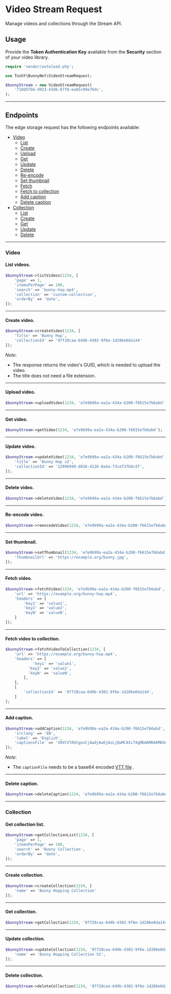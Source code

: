 # Video Stream Request

Manage videos and collections through the Stream API.

## Usage

Provide the **Token Authentication Key** available from the **Security** section of your video library.

```php
require 'vendor/autoload.php';

use ToshY\BunnyNet\VideoStreamRequest;

$bunnyStream = new VideoStreamRequest(
    '710d5fb6-d923-43d6-87f8-ea65c09e76dc',
);
```

---

## Endpoints

The edge storage request has the following endpoints available:

* [Video](#video)
    * [List](#list-videos)
    * [Create](#create-video)
    * [Upload](#upload-video)
    * [Get](#get-video)
    * [Update](#update-video)
    * [Delete](#delete-video)
    * [Re-encode](#re-encode-video)
    * [Set thumbnail](#set-thumbnail)
    * [Fetch](#fetch-video)
    * [Fetch to collection](#fetch-video-to-collection)
    * [Add caption](#add-caption)
    * [Delete caption](#delete-caption)
* [Collection](#collection)
    * [List](#get-collection-list)
    * [Create](#create-collection)
    * [Get](#get-collection)
    * [Update](#update-collection)
    * [Delete](#delete-collection)

---

### Video

#### List videos.

```php
$bunnyStream->listVideos(1234, [
    'page' => 1,
    'itemsPerPage' => 100,
    'search' => 'bunny-hop.mp4',
    'collection' => 'custom-collection',
    'orderBy' => 'date',
]);
```

---

#### Create video.

```php
$bunnyStream->createVideo(1234, [
    'title' => 'Bunny Hop',
    'collectionId' => '97f20caa-649b-4302-9f6e-1d286e0da144'
]);
```

*Note*:

* The response returns the video's GUID, which is needed to upload the video.
* The title does not need a file extension.

---

#### Upload video.

```php
$bunnyStream->uploadVideo(1234, 'e7e9b99a-ea2a-434a-b200-f6615e7b6abd', '/var/www/html/bunny-hop.mp4');
```

---

#### Get video.

```php
$bunnyStream->getVideo(1234, 'e7e9b99a-ea2a-434a-b200-f6615e7b6abd');
```

---

#### Update video.

```php
$bunnyStream->updateVideo(1234, 'e7e9b99a-ea2a-434a-b200-f6615e7b6abd', [
    'title' => 'Bunny Hop v2',
    'collectionId' => '12996949-d816-4126-8a4a-73cef3fb8c47',
]);
```

---

#### Delete video.

```php
$bunnyStream->deleteVideo(1234, 'e7e9b99a-ea2a-434a-b200-f6615e7b6abd');
```

---

#### Re-encode video.

```php
$bunnyStream->reencodeVideo(1234, 'e7e9b99a-ea2a-434a-b200-f6615e7b6abd');
```

---

#### Set thumbnail.

```php
$bunnyStream->setThumbnail(1234, 'e7e9b99a-ea2a-434a-b200-f6615e7b6abd', [
    'thumbnailUrl' => 'https://example.org/bunny.jpg',
]);
```

---

#### Fetch video.

```php
$bunnyStream->fetchVideo(1234, 'e7e9b99a-ea2a-434a-b200-f6615e7b6abd', [
    'url' => 'https://example.org/bunny-hop.mp4',
    'headers' => [
        'key1' => 'value1',    
        'key2' => 'value2',
        'keyN' => 'valueN',    
    ]
]);
```

---

#### Fetch video to collection.

```php
$bunnyStream->fetchVideoToCollection(1234, [
    'url' => 'https://example.org/bunny-hop.mp4',
    'headers' => [
            'key1' => 'value1',    
          'key2' => 'value2',
          'keyN' => 'valueN',    
        ],
    ],
    [
        'collectionId' => '97f20caa-649b-4302-9f6e-1d286e0da144',
    ]
);
```

---

#### Add caption.

```php
$bunnyStream->addCaption(1234, 'e7e9b99a-ea2a-434a-b200-f6615e7b6abd', 'EN', [
    'srclang' => 'EN',
    'label' => 'English',
    'captionsFile' => 'V0VCVlRUCgoxCjAwOjAwOjAzLjQwMCAtLT4gMDA6MDA6MDUuMTc3Ck5ldmVyIGdvbm5hIGdpdmUgeW91IHVwCgoyCjAwOjAwOjA1LjE3NyAtLT4gMDA6MDA6MDcuMDA5Ck5ldmVyIGdvbm5hIGxldCB5b3UgZG93bgoKMwowMDowMDowNy4wMDkgLS0+IDAwOjAwOjEzLjY1NQpOZXZlciBnb25uYSBydW4gYXJvdW5kIGFuZCBkZXNlcnQgeW91',
]);
```

*Note*:

* The `captionFile` needs to be a base64 encoded [VTT file](https://developer.mozilla.org/en-US/docs/Web/API/WebVTT_API)
  .

---

#### Delete caption.

```php
$bunnyStream->deleteCaption(1234, 'e7e9b99a-ea2a-434a-b200-f6615e7b6abd', 'EN');
```

---

### Collection

#### Get collection list.

```php
$bunnyStream->getCollectionList(1234, [
    'page' => 1,
    'itemsPerPage' => 100,
    'search' => 'Bunny Collection',
    'orderBy' => 'date',
]);
```

---

#### Create collection.

```php
$bunnyStream->createCollection(1234, [
    'name' => 'Bunny Hopping Collection'
]);
```

---

#### Get collection.

```php
$bunnyStream->getCollection(1234, '97f20caa-649b-4302-9f6e-1d286e0da144');
```

---

#### Update collection.

```php
$bunnyStream->updateCollection(1234, '97f20caa-649b-4302-9f6e-1d286e0da144', [
    'name' => 'Bunny Hopping Collection V2',
]);
```

---

#### Delete collection.

```php
$bunnyStream->deleteCollection(1234, '97f20caa-649b-4302-9f6e-1d286e0da144');
```